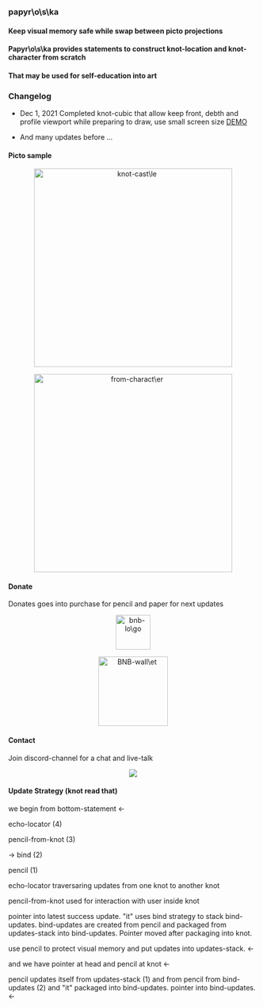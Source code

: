 ### papyr\o\s\ka

#### Keep visual memory safe while swap between picto projections

#### Papyr\o\s\ka provides statements to construct knot-location and knot-character from scratch
#### That may be used for self-education into art


### Changelog

* Dec 1, 2021 Completed knot-cubic that allow keep front, debth and profile viewport while preparing to draw, use small screen size [DEMO](https://dguard.github.io/vertical-bounce-handler-at-terra-knot-from-bottom-statement-from-locate-statement-picto-viewported/)

* And many updates before ...

#### Picto sample

<p align="center">
  <img src="https://dguard.github.io/papyroska-jan-8/core-lib/captures/from-knot-castle-sample.png" width="400" alt="knot-cast\le" />
</p>

<p align="center">
  <img src="https://dguard.github.io/papyroska-jan-8/core-lib/captures/from-character.png" width="400" alt="from-charact\er" />
</p>

#### Donate

Donates goes into purchase for pencil and paper for next updates

<p align="center">
  <img src="https://dguard.github.io/papyroska-jan-8/core-lib/captures/BNB-logo.png" width="70" alt="bnb-lo\go" />
</p>

<p align="center">
  <img src="https://dguard.github.io/papyroska-jan-8/core-lib/captures/BNB-wallet.png" width="140" alt="BNB-wall\et" />
</p>

#### Contact

Join discord-channel for a chat and live-talk

<p align="center">
  <a href="https://discord.gg/eYm69mP6"><img src="https://sparkcdnwus2.azureedge.net/sparkimageassets/XPDC2RH70K22MN-08afd558-a61c-4a63-9171-d3f199738e9f" /></a>
</p>



#### Update Strategy (knot read that)

we begin from bottom-statement <-

echo-locator (4)

pencil-from-knot (3)

-> bind (2)

pencil (1)

echo-locator traversaring updates from one knot to another knot

pencil-from-knot used for interaction with user inside knot

pointer into latest success update. "it" uses bind strategy to stack bind-updates. bind-updates are created from pencil and packaged from updates-stack into bind-updates. Pointer moved after packaging into knot.

use pencil to protect visual memory and put updates into updates-stack. <-

and we have pointer at head and pencil at knot <-

pencil updates itself from updates-stack (1) and from pencil from bind-updates (2) and "it" packaged into bind-updates. pointer into bind-updates. <-

